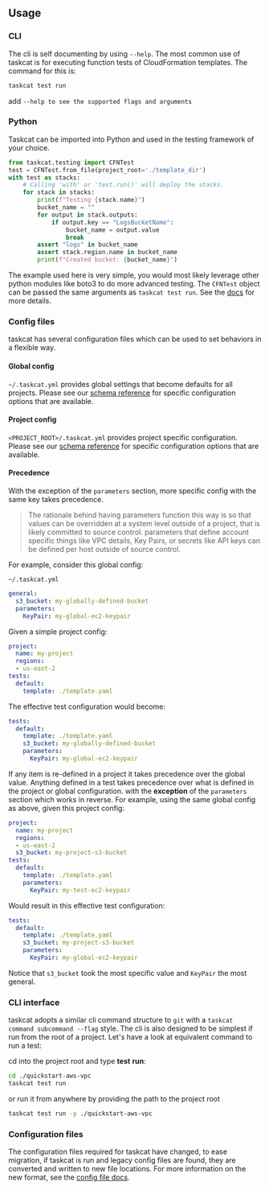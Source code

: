 ## Usage

### CLI
The cli is self documenting by using `--help`. The most common use of taskcat is for
executing function tests of CloudFormation templates. The command for this is:

```bash
taskcat test run
```

add `--help to see the supported flags and arguments`

### Python
Taskcat can be imported into Python and used in the testing framework of your choice.
``` python
from taskcat.testing import CFNTest
test = CFNTest.from_file(project_root='./template_dir')
with test as stacks:
    # Calling 'with' or 'test.run()' will deploy the stacks.
    for stack in stacks:
        print(f"Testing {stack.name}")
        bucket_name = ""
        for output in stack.outputs:
            if output.key == "LogsBucketName":
                bucket_name = output.value
                break
        assert "logs" in bucket_name
        assert stack.region.name in bucket_name
        print(f"Created bucket: {bucket_name}")
```

The example used here is very simple, you would most likely leverage other python modules like boto3 to do more advanced testing. The `CFNTest` object can be passed the same arguments as `taskcat test run`. See the [docs](/reference/taskcat/testing) for more details.

### Config files
taskcat has several configuration files which can be used to set behaviors in a flexible way.

#### Global config
`~/.taskcat.yml` provides global settings that become defaults for all projects. Please see our [schema reference](/docs/schema/taskcat_schema) for specific configuration options that are available.

#### Project config
`<PROJECT_ROOT>/.taskcat.yml` provides project specific configuration. Please see our [schema reference](/docs/schema/taskcat_schema) for specific configuration options that are available.


#### Precedence
With the exception of the `parameters` section, more specific config with the same key
takes precedence.

> The rationale behind having parameters function this way is so that values can be
overridden at a system level outside of a project, that is likely committed to source
control. parameters that define account specific things like VPC details, Key Pairs, or
secrets like API keys can be defined per host outside of source control.

For example, consider this global config:

`~/.taskcat.yml`
```yaml
general:
  s3_bucket: my-globally-defined-bucket
  parameters:
    KeyPair: my-global-ec2-keypair
```

Given a simple project config:

```yaml
project:
  name: my-project
  regions:
  - us-east-2
tests:
  default:
    template: ./template.yaml
```

The effective test configuration would become:

```yaml
tests:
  default:
    template: ./template.yaml
    s3_bucket: my-globally-defined-bucket
    parameters:
      KeyPair: my-global-ec2-keypair
```

If any item is re-defined in a project it takes precedence over the global value.
Anything defined in a test takes precedence over what is defined in the project or
global configuration. with the **exception** of the `parameters` section which works in
reverse. For example, using the same global config as above, given this project config:

```yaml
project:
  name: my-project
  regions:
  - us-east-2
  s3_bucket: my-project-s3-bucket
tests:
  default:
    template: ./template.yaml
    parameters:
      KeyPair: my-test-ec2-keypair
```

Would result in this effective test configuration:

```yaml
tests:
  default:
    template: ./template.yaml
    s3_bucket: my-project-s3-bucket
    parameters:
      KeyPair: my-global-ec2-keypair
```

Notice that `s3_bucket` took the most specific value and `KeyPair` the most general.

### CLI interface

taskcat adopts a similar cli command structure to `git` with a
`taskcat command subcommand --flag` style. The cli is also designed to be simplest if
run from the root of a project. Let's have a look at equivalent command to run a test:


cd into the project root and type __test__ __run__:

```bash
cd ./quickstart-aws-vpc
taskcat test run
```

or run it from anywhere by providing the path to the project root
```bash
taskcat test run -p ./quickstart-aws-vpc
```


### Configuration files
The configuration files required for taskcat have changed, to ease migration, if taskcat
is run and legacy config files are found, they are converted and written to new file
locations. For more information on the new format, see the [config file docs](#config-files).

